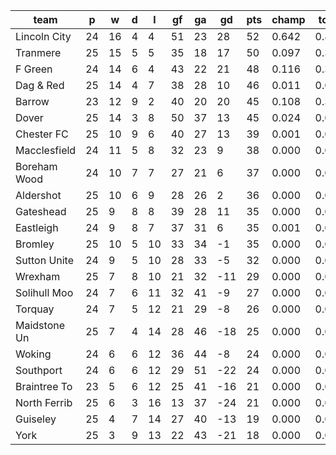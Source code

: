 |     team     | p  | w  | d | l  | gf | ga | gd  | pts | champ | top2  | top3  | top4  |  5-7  | bot4  | bot3  | bot2  |
|--------------|----|----|---|----|----|----|-----|-----|-------|-------|-------|-------|-------|-------|-------|-------|
| Lincoln City | 24 | 16 | 4 |  4 | 51 | 23 |  28 |  52 | 0.642 | 0.841 | 0.932 | 0.973 | 0.025 | 0.000 | 0.000 | 0.000|
| Tranmere     | 25 | 15 | 5 |  5 | 35 | 18 |  17 |  50 | 0.097 | 0.321 | 0.537 | 0.729 | 0.240 | 0.000 | 0.000 | 0.000|
| F Green      | 24 | 14 | 6 |  4 | 43 | 22 |  21 |  48 | 0.116 | 0.349 | 0.575 | 0.751 | 0.223 | 0.000 | 0.000 | 0.000|
| Dag & Red    | 25 | 14 | 4 |  7 | 38 | 28 |  10 |  46 | 0.011 | 0.052 | 0.138 | 0.270 | 0.519 | 0.000 | 0.000 | 0.000|
| Barrow       | 23 | 12 | 9 |  2 | 40 | 20 |  20 |  45 | 0.108 | 0.329 | 0.544 | 0.728 | 0.239 | 0.000 | 0.000 | 0.000|
| Dover        | 25 | 14 | 3 |  8 | 50 | 37 |  13 |  45 | 0.024 | 0.093 | 0.218 | 0.388 | 0.475 | 0.000 | 0.000 | 0.000|
| Chester FC   | 25 | 10 | 9 |  6 | 40 | 27 |  13 |  39 | 0.001 | 0.005 | 0.022 | 0.055 | 0.316 | 0.000 | 0.000 | 0.000|
| Macclesfield | 24 | 11 | 5 |  8 | 32 | 23 |   9 |  38 | 0.000 | 0.004 | 0.014 | 0.043 | 0.282 | 0.000 | 0.000 | 0.000|
| Boreham Wood | 24 | 10 | 7 |  7 | 27 | 21 |   6 |  37 | 0.000 | 0.002 | 0.007 | 0.021 | 0.178 | 0.000 | 0.000 | 0.000|
| Aldershot    | 25 | 10 | 6 |  9 | 28 | 26 |   2 |  36 | 0.000 | 0.001 | 0.002 | 0.009 | 0.113 | 0.000 | 0.000 | 0.000|
| Gateshead    | 25 |  9 | 8 |  8 | 39 | 28 |  11 |  35 | 0.000 | 0.002 | 0.005 | 0.012 | 0.137 | 0.000 | 0.000 | 0.000|
| Eastleigh    | 24 |  9 | 8 |  7 | 37 | 31 |   6 |  35 | 0.001 | 0.002 | 0.006 | 0.019 | 0.182 | 0.000 | 0.000 | 0.000|
| Bromley      | 25 | 10 | 5 | 10 | 33 | 34 |  -1 |  35 | 0.000 | 0.000 | 0.001 | 0.002 | 0.050 | 0.002 | 0.001 | 0.000|
| Sutton Unite | 24 |  9 | 5 | 10 | 28 | 33 |  -5 |  32 | 0.000 | 0.000 | 0.000 | 0.000 | 0.016 | 0.008 | 0.003 | 0.001|
| Wrexham      | 25 |  7 | 8 | 10 | 21 | 32 | -11 |  29 | 0.000 | 0.000 | 0.000 | 0.000 | 0.002 | 0.056 | 0.025 | 0.010|
| Solihull Moo | 24 |  7 | 6 | 11 | 32 | 41 |  -9 |  27 | 0.000 | 0.000 | 0.000 | 0.000 | 0.002 | 0.073 | 0.036 | 0.015|
| Torquay      | 24 |  7 | 5 | 12 | 21 | 29 |  -8 |  26 | 0.000 | 0.000 | 0.000 | 0.000 | 0.001 | 0.078 | 0.036 | 0.013|
| Maidstone Un | 25 |  7 | 4 | 14 | 28 | 46 | -18 |  25 | 0.000 | 0.000 | 0.000 | 0.000 | 0.000 | 0.412 | 0.269 | 0.145|
| Woking       | 24 |  6 | 6 | 12 | 36 | 44 |  -8 |  24 | 0.000 | 0.000 | 0.000 | 0.000 | 0.000 | 0.203 | 0.117 | 0.055|
| Southport    | 24 |  6 | 6 | 12 | 29 | 51 | -22 |  24 | 0.000 | 0.000 | 0.000 | 0.000 | 0.000 | 0.483 | 0.335 | 0.193|
| Braintree To | 23 |  5 | 6 | 12 | 25 | 41 | -16 |  21 | 0.000 | 0.000 | 0.000 | 0.000 | 0.000 | 0.406 | 0.264 | 0.150|
| North Ferrib | 25 |  6 | 3 | 16 | 13 | 37 | -24 |  21 | 0.000 | 0.000 | 0.000 | 0.000 | 0.000 | 0.721 | 0.579 | 0.404|
| Guiseley     | 25 |  4 | 7 | 14 | 27 | 40 | -13 |  19 | 0.000 | 0.000 | 0.000 | 0.000 | 0.000 | 0.687 | 0.549 | 0.369|
| York         | 25 |  3 | 9 | 13 | 22 | 43 | -21 |  18 | 0.000 | 0.000 | 0.000 | 0.000 | 0.000 | 0.872 | 0.786 | 0.647|
